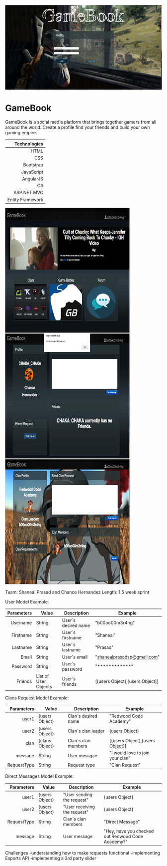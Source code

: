 <img class="col-md-6 readme-img" src="./READMEPic/login.png">

<h1>GameBook</h1>

GameBook is a social media platform that brings together gamers from all around the world. Create a profile find your friends and build your own gaming empire. 

|  Technologies    |
|-----------------:|
| HTML             |
| CSS              |
| Bootstrap        |
| JavaScript       |
| AngularJS        |
| C#               |
| ASP.NET MVC      |
| Entity Framework |


<img src="./READMEPic/homepage.png" height="400" width="400">
<img src="./READMEPic/findfriend.png" height="400" width="400">
<img src="./READMEPic/clanr.png" height="400" width="400">

Team: Shaneal Prasad and Chance Hernandez
Length: 1.5 week sprint

User Model Example:

| Parameters | Value                | Description         | Example                         |
|-----------:|----------------------|---------------------|---------------------------------|
| Username   | String               | User`s desired name | "b00oo00m3r4ng"                 |
| Firstname  | String               | User`s firstname    | "Shaneal"                       |
| Lastname   | String               | User`s lastname     | "Prasad"                        |
| Email      | String               | User`s email        | "shanealprasadsp@gmail.com"     |
| Password   | String               | User`s password     | "************"                  |
| Friends    | List of User Objects | User`s friends      | [{users Object},{users Object]] |


Clans Request Model Example:

|  Parameters | Value          | Description         | Example                          |
|------------:|----------------|---------------------|----------------------------------|
| user1       | {users Object} | Clan`s desired name | "Redwood Code Academy"           |
| user2       | {users Object} | Clan`s clan leader  | {users Object}                   |
| clan        | {clans Object} | Clan`s clan members | [{users Object},{users Object}]  |
| message     | String         | User messgae        | "I would love to join your clan" |
| RequestType | String         | Request type        | "Clan Request"                   |

Direct Messages Model Example: 

|  Parameters | Value          | Description                  | Example                                           |
|------------:|----------------|------------------------------|---------------------------------------------------|
| user1       | {users Object} | "User sending the request"   | {users Object}                                    |
| user2       | {users Object} | "User receiving the request" | {users Object}                                    |
| RequestType | String         | Clan`s clan members          | "Direct Message"                                  |
| message     | String         | User message                 | "Hey, have you checked out Redwood Code Academy?" |

Challenges
    -understanding how to make requests functional
    -implementing Esports API
    -implementing a 3rd party slider